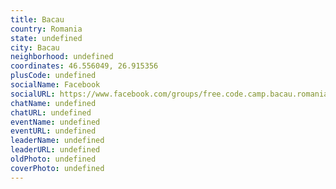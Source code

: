 ```yaml
---
title: Bacau
country: Romania
state: undefined
city: Bacau
neighborhood: undefined
coordinates: 46.556049, 26.915356
plusCode: undefined
socialName: Facebook
socialURL: https://www.facebook.com/groups/free.code.camp.bacau.romania
chatName: undefined
chatURL: undefined
eventName: undefined
eventURL: undefined
leaderName: undefined
leaderURL: undefined
oldPhoto: undefined
coverPhoto: undefined
---
```


